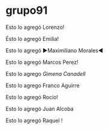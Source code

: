 # grupo91
Esto lo agregó Lorenzo!

Ésto lo agregó Emilia!

Esto lo agregó  ►Maximiliano Morales◄

Esto lo agregó Marcos Perez!

Esto lo agrego *Gimena Canadell* 

Esto lo agrego Franco Aguirre

Esto lo agregó Rocío! 

Esto lo agregó Juan Alcoba

Esto lo agregó Raquel !

